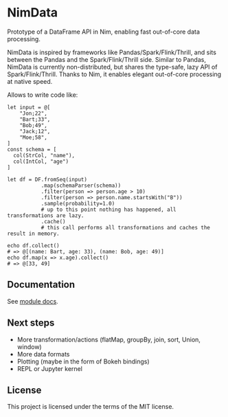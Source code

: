 # NimData

Prototype of a DataFrame API in Nim, enabling fast out-of-core data processing.

NimData is inspired by frameworks like Pandas/Spark/Flink/Thrill,
and sits between the Pandas and the Spark/Flink/Thrill side.
Similar to Pandas, NimData is currently non-distributed,
but shares the type-safe, lazy API of Spark/Flink/Thrill.
Thanks to Nim, it enables elegant out-of-core processing at native speed.

Allows to write code like:

```nimrod
let input = @[
    "Jon;22",
    "Bart;33",
    "Bob;49",
    "Jack;12",
    "Moe;58",
]
const schema = [
  col(StrCol, "name"),
  col(IntCol, "age")
]

let df = DF.fromSeq(input)
           .map(schemaParser(schema))
           .filter(person => person.age > 10)
           .filter(person => person.name.startsWith("B"))
           .sample(probability=1.0)
           # up to this point nothing has happened, all transformations are lazy.
           .cache()
           # this call performs all transformations and caches the result in memory.

echo df.collect()
# => @[(name: Bart, age: 33), (name: Bob, age: 49)]
echo df.map(x => x.age).collect()
# => @[33, 49]
```

## Documentation

See [module docs](https://bluenote10.github.io/NimData/nimdata.html).

## Next steps

- More transformation/actions (flatMap, groupBy, join, sort, Union, window)
- More data formats
- Plotting (maybe in the form of Bokeh bindings)
- REPL or Jupyter kernel

## License

This project is licensed under the terms of the MIT license.
